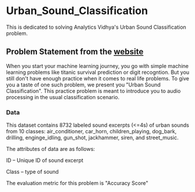 # Urban_Sound_Classification
This is dedicated to solving Analytics Vidhya's Urban Sound Classification problem.

## Problem Statement from the [website](https://datahack.analyticsvidhya.com/contest/practice-problem-urban-sound-classification/#ProblemStatement)
When you start your machine learning journey, you go with simple machine learning problems like titanic survival prediction or digit recogntion. But you still don't have enough practice when it comes to real life problems. To give you a taste of one such problem, we present you "Urban Sound Classification". This practice problem is meant to introduce you to audio processing in the usual classification scenario.
### Data
This dataset contains 8732 labeled sound excerpts (<=4s) of urban sounds from 10 classes: air_conditioner, car_horn, children_playing, dog_bark, drilling, enginge_idling, gun_shot, jackhammer, siren, and street_music.


The attributes of data are as follows:

ID – Unique ID of sound excerpt

Class – type of sound

The evaluation metric for this problem is "Accuracy Score"
